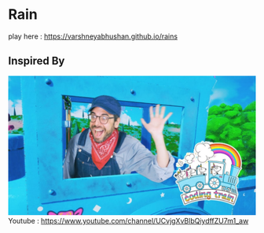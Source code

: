 # Rain
play here : https://varshneyabhushan.github.io/rains
## Inspired By
![alt]( /src/codingtrain.jpg "coding train")
Youtube : https://www.youtube.com/channel/UCvjgXvBlbQiydffZU7m1_aw